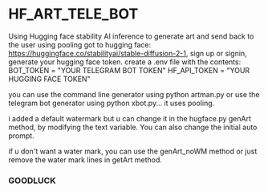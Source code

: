# HF_ART_TELE_BOT
Using Hugging face stability AI inference to generate art and send back to the user using pooling
got to hugging face: https://huggingface.co/stabilityai/stable-diffusion-2-1, sign up or signin, generate your hugging face token.
create a .env file with the contents:
BOT_TOKEN = "YOUR TELEGRAM BOT TOKEN"
HF_API_TOKEN = "YOUR HUGGING FACE TOKEN"

you can use the command line generator using python artman.py or use the telegram bot generator using python xbot.py...
it uses pooling.

i added a default watermark but u can change it in the hugface.py genArt method, by modifying the text variable. You can also change the initial auto prompt.

if u don't want a water mark, you can use the genArt_noWM method or just remove the water mark lines in getArt method.

### GOODLUCK